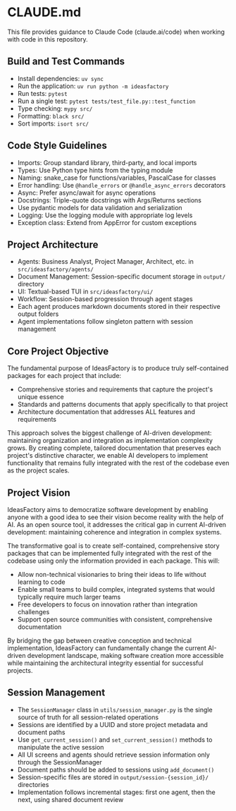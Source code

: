 # CLAUDE.md

This file provides guidance to Claude Code (claude.ai/code) when working with code in this repository.

## Build and Test Commands
- Install dependencies: `uv sync`
- Run the application: `uv run python -m ideasfactory`
- Run tests: `pytest`
- Run a single test: `pytest tests/test_file.py::test_function`
- Type checking: `mypy src/`
- Formatting: `black src/`
- Sort imports: `isort src/`

## Code Style Guidelines
- Imports: Group standard library, third-party, and local imports
- Types: Use Python type hints from the typing module
- Naming: snake_case for functions/variables, PascalCase for classes
- Error handling: Use `@handle_errors` or `@handle_async_errors` decorators
- Async: Prefer async/await for async operations
- Docstrings: Triple-quote docstrings with Args/Returns sections
- Use pydantic models for data validation and serialization
- Logging: Use the logging module with appropriate log levels
- Exception class: Extend from AppError for custom exceptions

## Project Architecture
- Agents: Business Analyst, Project Manager, Architect, etc. in `src/ideasfactory/agents/`
- Document Management: Session-specific document storage in `output/` directory
- UI: Textual-based TUI in `src/ideasfactory/ui/`
- Workflow: Session-based progression through agent stages
- Each agent produces markdown documents stored in their respective output folders
- Agent implementations follow singleton pattern with session management

## Core Project Objective
The fundamental purpose of IdeasFactory is to produce truly self-contained packages for each project that include:
- Comprehensive stories and requirements that capture the project's unique essence
- Standards and patterns documents that apply specifically to that project
- Architecture documentation that addresses ALL features and requirements

This approach solves the biggest challenge of AI-driven development: maintaining organization and integration as implementation complexity grows. By creating complete, tailored documentation that preserves each project's distinctive character, we enable AI developers to implement functionality that remains fully integrated with the rest of the codebase even as the project scales.

## Project Vision
IdeasFactory aims to democratize software development by enabling anyone with a good idea to see their vision become reality with the help of AI. As an open source tool, it addresses the critical gap in current AI-driven development: maintaining coherence and integration in complex systems.

The transformative goal is to create self-contained, comprehensive story packages that can be implemented fully integrated with the rest of the codebase using only the information provided in each package. This will:

- Allow non-technical visionaries to bring their ideas to life without learning to code
- Enable small teams to build complex, integrated systems that would typically require much larger teams
- Free developers to focus on innovation rather than integration challenges
- Support open source communities with consistent, comprehensive documentation

By bridging the gap between creative conception and technical implementation, IdeasFactory can fundamentally change the current AI-driven development landscape, making software creation more accessible while maintaining the architectural integrity essential for successful projects.

## Session Management
- The `SessionManager` class in `utils/session_manager.py` is the single source of truth for all session-related operations
- Sessions are identified by a UUID and store project metadata and document paths
- Use `get_current_session()` and `set_current_session()` methods to manipulate the active session
- All UI screens and agents should retrieve session information only through the SessionManager
- Document paths should be added to sessions using `add_document()`
- Session-specific files are stored in `output/session-{session_id}/` directories
- Implementation follows incremental stages: first one agent, then the next, using shared document review